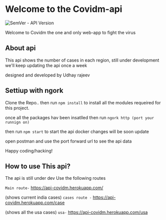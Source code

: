 # Welcome to the Covidm-api


![SemVer - API Version](https://img.shields.io/badge/version-1.0.0--beta-ff69b4)

<!-- Loc for code files -->




Welcome to Covidm the one and only  web-app to fight the virus 


## About api
This api shows the number of cases in each region, still under development we'll keep updating the api once a week 

designed and developed by Udhay rajeev


## Settiup with ngork

Clone the Repo.. 
then run `npm install` to install all the modules requeired for this project.

once all the packages hav been insatlled then run `ngork http (port your runnign on)`


then run `npm start` to start the api docker changes will be soon update 

open postman and use the port forward url to see the api data

Happy coding/hacking!

## How to use This api?
The api is still under dev Use the following routes

`Main route-` https://api-covidm.herokuapp.com/

(shows current india cases)
`cases route -` https://api-covidm.herokuapp.com/case

(shows all the usa cases)
`usa-` https://api-covidm.herokuapp.com/usa